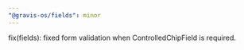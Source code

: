 ```yaml
---
"@gravis-os/fields": minor
---
```


fix(fields): fixed form validation when ControlledChipField is required.
